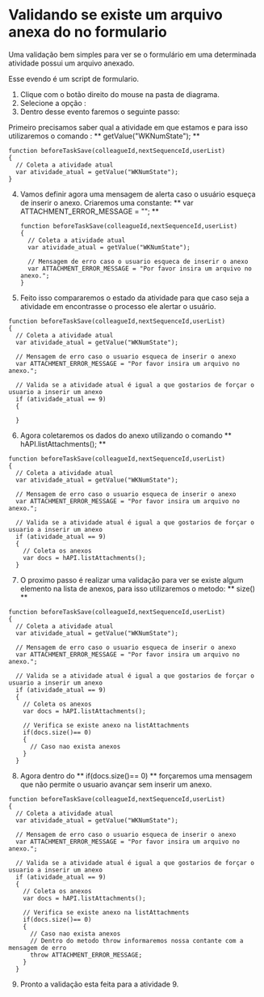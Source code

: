 # Validando se existe um arquivo anexa do no formulario

Uma validação bem simples para ver se o formulário em uma determinada atividade
possui um arquivo anexado.

Esse evendo é um script de formulario.

1. Clique com o botão direito do mouse na pasta de diagrama.
2. Selecione a opção :
3. Dentro desse evento faremos o seguinte passo:

  Primeiro precisamos saber qual a atividade em que estamos e para isso
  utilizaremos o comando : ** getValue("WKNumState"); **

  ```
  function beforeTaskSave(colleagueId,nextSequenceId,userList)
  {
    // Coleta a atividade atual
    var atividade_atual = getValue("WKNumState");
  }
  ```
4. Vamos definir agora uma mensagem de alerta caso o usuário esqueça de inserir o anexo.
  Criaremos uma constante: ** var ATTACHMENT_ERROR_MESSAGE = ""; **

    ```
    function beforeTaskSave(colleagueId,nextSequenceId,userList)
    {
      // Coleta a atividade atual
      var atividade_atual = getValue("WKNumState");

      // Mensagem de erro caso o usuario esqueca de inserir o anexo
      var ATTACHMENT_ERROR_MESSAGE = "Por favor insira um arquivo no anexo.";
    }
    ```
5. Feito isso compararemos o estado da atividade para que caso seja a atividade em encontrasse o processo ele alertar o usuário.
  ```
  function beforeTaskSave(colleagueId,nextSequenceId,userList)
  {
    // Coleta a atividade atual
    var atividade_atual = getValue("WKNumState");

    // Mensagem de erro caso o usuario esqueca de inserir o anexo
    var ATTACHMENT_ERROR_MESSAGE = "Por favor insira um arquivo no anexo.";

    // Valida se a atividade atual é igual a que gostarios de forçar o usuario a inserir um anexo
    if (atividade_atual == 9)
    {

    }
  ```
6. Agora coletaremos os dados do anexo utilizando o comando ** hAPI.listAttachments(); **
  ```
  function beforeTaskSave(colleagueId,nextSequenceId,userList)
  {
    // Coleta a atividade atual
    var atividade_atual = getValue("WKNumState");

    // Mensagem de erro caso o usuario esqueca de inserir o anexo
    var ATTACHMENT_ERROR_MESSAGE = "Por favor insira um arquivo no anexo.";

    // Valida se a atividade atual é igual a que gostarios de forçar o usuario a inserir um anexo
    if (atividade_atual == 9)
    {
      // Coleta os anexos
      var docs = hAPI.listAttachments();
    }
  ```
7. O proximo passo é realizar uma validação para ver se existe algum elemento na lista de anexos, para isso utilizaremos o metodo: ** size() **
  ```
  function beforeTaskSave(colleagueId,nextSequenceId,userList)
  {
    // Coleta a atividade atual
    var atividade_atual = getValue("WKNumState");

    // Mensagem de erro caso o usuario esqueca de inserir o anexo
    var ATTACHMENT_ERROR_MESSAGE = "Por favor insira um arquivo no anexo.";

    // Valida se a atividade atual é igual a que gostarios de forçar o usuario a inserir um anexo
    if (atividade_atual == 9)
    {
      // Coleta os anexos
      var docs = hAPI.listAttachments();

      // Verifica se existe anexo na listAttachments
      if(docs.size()== 0)
      {
        // Caso nao exista anexos
      }
    }
  ```
8. Agora dentro do ** if(docs.size()== 0) ** forçaremos uma mensagem que não permite o usuario avançar sem inserir um anexo.
  ```
  function beforeTaskSave(colleagueId,nextSequenceId,userList)
  {
    // Coleta a atividade atual
    var atividade_atual = getValue("WKNumState");

    // Mensagem de erro caso o usuario esqueca de inserir o anexo
    var ATTACHMENT_ERROR_MESSAGE = "Por favor insira um arquivo no anexo.";

    // Valida se a atividade atual é igual a que gostarios de forçar o usuario a inserir um anexo
    if (atividade_atual == 9)
    {
      // Coleta os anexos
      var docs = hAPI.listAttachments();

      // Verifica se existe anexo na listAttachments
      if(docs.size()== 0)
      {
        // Caso nao exista anexos
        // Dentro do metodo throw informaremos nossa contante com a mensagem de erro
        throw ATTACHMENT_ERROR_MESSAGE;
      }
    }
  ```
9. Pronto a validação esta feita para a atividade 9.
